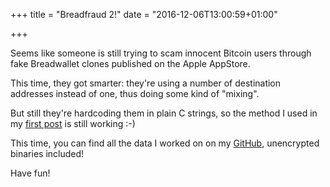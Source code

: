 +++
title = "Breadfraud 2!"
date = "2016-12-06T13:00:59+01:00"

+++

Seems like someone is still trying to scam innocent Bitcoin users through fake Breadwallet clones published on the Apple AppStore.

<!--more-->

This time, they got smarter: they're using a number of destination addresses instead of one, thus doing some kind of "mixing".

But still they're hardcoding them in plain C strings, so the method I used in my [first post](http://blog.gsora.xyz/Dissecting-a-fake-breadwallet-iOS-app/) is still working :-)

This time, you can find all the data I worked on on my [GitHub](https://github.com/gsora/btcfraud-2), unencrypted binaries included!

Have fun!
